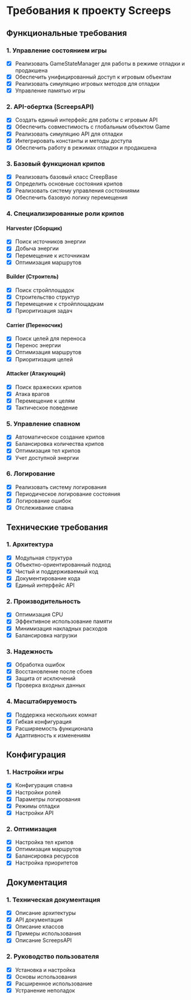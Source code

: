 # Требования к проекту Screeps

## Функциональные требования

### 1. Управление состоянием игры
- [x] Реализовать GameStateManager для работы в режиме отладки и продакшена
- [x] Обеспечить унифицированный доступ к игровым объектам
- [x] Реализовать симуляцию игровых методов для отладки
- [x] Управление памятью игры

### 2. API-обертка (ScreepsAPI)
- [x] Создать единый интерфейс для работы с игровым API
- [x] Обеспечить совместимость с глобальным объектом Game
- [x] Реализовать симуляцию API для отладки
- [x] Интегрировать константы и методы доступа
- [x] Обеспечить работу в режимах отладки и продакшена

### 3. Базовый функционал крипов
- [x] Реализовать базовый класс CreepBase
- [x] Определить основные состояния крипов
- [x] Реализовать систему управления состояниями
- [x] Обеспечить базовую логику перемещения

### 4. Специализированные роли крипов

#### Harvester (Сборщик)
- [x] Поиск источников энергии
- [x] Добыча энергии
- [x] Перемещение к источникам
- [x] Оптимизация маршрутов

#### Builder (Строитель)
- [x] Поиск стройплощадок
- [x] Строительство структур
- [x] Перемещение к стройплощадкам
- [x] Приоритизация задач

#### Carrier (Переносчик)
- [x] Поиск целей для переноса
- [x] Перенос энергии
- [x] Оптимизация маршрутов
- [x] Приоритизация целей

#### Attacker (Атакующий)
- [x] Поиск вражеских крипов
- [x] Атака врагов
- [x] Перемещение к целям
- [x] Тактическое поведение

### 5. Управление спавном
- [x] Автоматическое создание крипов
- [x] Балансировка количества крипов
- [x] Оптимизация тел крипов
- [x] Учет доступной энергии

### 6. Логирование
- [x] Реализовать систему логирования
- [x] Периодическое логирование состояния
- [x] Логирование ошибок
- [x] Отслеживание спавна

## Технические требования

### 1. Архитектура
- [x] Модульная структура
- [x] Объектно-ориентированный подход
- [x] Чистый и поддерживаемый код
- [x] Документирование кода
- [x] Единый интерфейс API

### 2. Производительность
- [x] Оптимизация CPU
- [x] Эффективное использование памяти
- [x] Минимизация накладных расходов
- [x] Балансировка нагрузки

### 3. Надежность
- [x] Обработка ошибок
- [x] Восстановление после сбоев
- [x] Защита от исключений
- [x] Проверка входных данных

### 4. Масштабируемость
- [x] Поддержка нескольких комнат
- [x] Гибкая конфигурация
- [x] Расширяемость функционала
- [x] Адаптивность к изменениям

## Конфигурация

### 1. Настройки игры
- [x] Конфигурация спавна
- [x] Настройки ролей
- [x] Параметры логирования
- [x] Режимы отладки
- [x] Настройки API

### 2. Оптимизация
- [x] Настройка тел крипов
- [x] Оптимизация маршрутов
- [x] Балансировка ресурсов
- [x] Настройка приоритетов

## Документация

### 1. Техническая документация
- [x] Описание архитектуры
- [x] API документация
- [x] Описание классов
- [x] Примеры использования
- [x] Описание ScreepsAPI

### 2. Руководство пользователя
- [x] Установка и настройка
- [x] Основы использования
- [x] Расширенное использование
- [x] Устранение неполадок